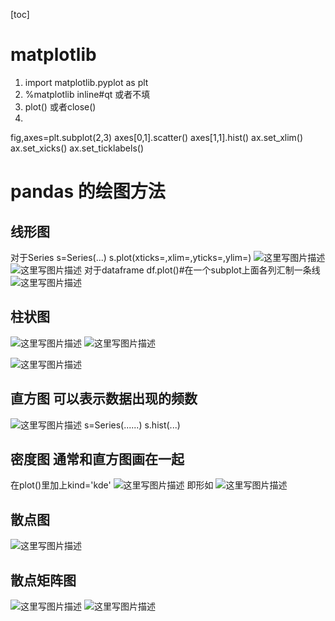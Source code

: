 [toc]

# matplotlib
1. import matplotlib.pyplot as plt
1. %matplotlib  inline#qt 或者不填
2. plot() 或者close()
3. 
fig,axes=plt.subplot(2,3)
axes[0,1].scatter()
axes[1,1].hist()
ax.set_xlim()
ax.set_xicks()
ax.set_ticklabels()

# pandas 的绘图方法
## 线形图
对于Series
s=Series(...)
s.plot(xticks=,xlim=,yticks=,ylim=)
![这里写图片描述](http://img.blog.csdn.net/20160816084100962)
![这里写图片描述](http://img.blog.csdn.net/20160816084201366)
对于dataframe
df.plot()#在一个subplot上面各列汇制一条线
![这里写图片描述](http://img.blog.csdn.net/20160816084243851)
## 柱状图
![这里写图片描述](http://img.blog.csdn.net/20160816084434027)
 ![这里写图片描述](http://img.blog.csdn.net/20160816084550575)
 
![这里写图片描述](http://img.blog.csdn.net/20160816084810452)
## 直方图 可以表示数据出现的频数
![这里写图片描述](http://img.blog.csdn.net/20160816085228546) 
s=Series(......)
s.hist(...)
## 密度图 通常和直方图画在一起
在plot()里加上kind='kde'
![这里写图片描述](http://img.blog.csdn.net/20160816085726729)
即形如
![这里写图片描述](http://img.blog.csdn.net/20160816085810871)
## 散点图
![这里写图片描述](http://img.blog.csdn.net/20160816090035578)
## 散点矩阵图
![这里写图片描述](http://img.blog.csdn.net/20160816090131253)
![这里写图片描述](http://img.blog.csdn.net/20160816090223581)